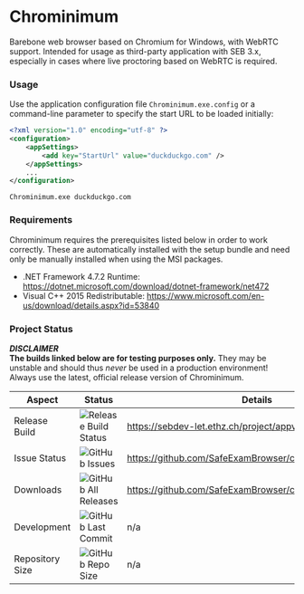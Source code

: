 # Chrominimum

Barebone web browser based on Chromium for Windows, with WebRTC support. Intended for usage as third-party application with SEB 3.x, especially in cases where live proctoring based on WebRTC is required.

### Usage

Use the application configuration file `Chrominimum.exe.config` or a command-line parameter to specify the start URL to be loaded initially:

```xml
<?xml version="1.0" encoding="utf-8" ?>
<configuration>
    <appSettings>
        <add key="StartUrl" value="duckduckgo.com" />
    </appSettings>
    ...
</configuration>
```

```
Chrominimum.exe duckduckgo.com
```

### Requirements

Chrominimum requires the prerequisites listed below in order to work correctly. These are automatically installed with the setup bundle and need only be manually installed when using the MSI packages.

* .NET Framework 4.7.2 Runtime: https://dotnet.microsoft.com/download/dotnet-framework/net472
* Visual C++ 2015 Redistributable: https://www.microsoft.com/en-us/download/details.aspx?id=53840

### Project Status

**_DISCLAIMER_**\
**The builds linked below are for testing purposes only.** They may be unstable and should thus _never_ be used in a production environment! Always use the latest, official release version of Chrominimum.

| Aspect          | Status                                                                                                                | Details                                                         |
| --------------- | --------------------------------------------------------------------------------------------------------------------- | --------------------------------------------------------------- |
| Release Build   | ![Release Build Status](https://sebdev-let.ethz.ch/api/projects/status/kq78qrjtnpk82ti0?svg=true)                     | https://sebdev-let.ethz.ch/project/appveyor/chrominimum         |
| Issue Status    | ![GitHub Issues](https://img.shields.io/github/issues/safeexambrowser/chrominimum?logo=github)                        | https://github.com/SafeExamBrowser/chrominimum/issues           |
| Downloads       | ![GitHub All Releases](https://img.shields.io/github/downloads/safeexambrowser/chrominimum/total?logo=github)         | https://github.com/SafeExamBrowser/chrominimum/releases         |
| Development     | ![GitHub Last Commit](https://img.shields.io/github/last-commit/safeexambrowser/chrominimum?logo=github)              | n/a                                                             |
| Repository Size | ![GitHub Repo Size](https://img.shields.io/github/repo-size/safeexambrowser/chrominimum?logo=github)                  | n/a                                                             |
